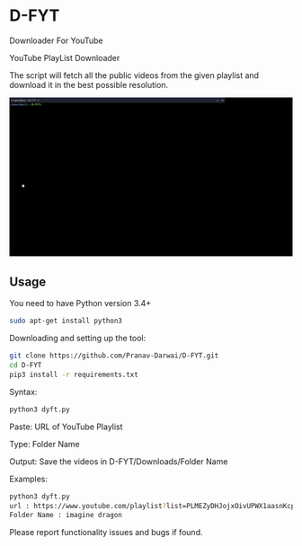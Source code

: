 # D-FYT
Downloader For YouTube


YouTube PlayList Downloader

The script will fetch all the public videos from the given playlist and download it in the best possible resolution.

![D-FYT Demo](dfyt.gif)

## Usage

You need to have Python version 3.4+

```bash
sudo apt-get install python3
```
Downloading and setting up the tool:

```bash
git clone https://github.com/Pranav-Darwai/D-FYT.git
cd D-FYT
pip3 install -r requirements.txt
```

Syntax: 
```bash
python3 dyft.py
```
Paste: URL of YouTube Playlist

Type: Folder Name

Output: Save the videos in D-FYT/Downloads/Folder Name

Examples: 
```bash
python3 dyft.py
url : https://www.youtube.com/playlist?list=PLMEZyDHJojxOivUPWX1aasnKcpau8WZfP
Folder Name : imagine dragon
```
Please report functionality issues and bugs if found.
